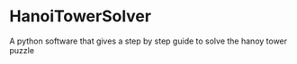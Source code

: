 # HanoiTowerSolver
A python software that gives a step by step guide to solve the hanoy tower puzzle

